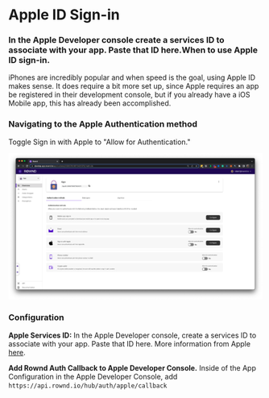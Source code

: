 # Apple ID Sign-in

### In the Apple Developer console create a services ID to associate with your app. Paste that ID here.When to use Apple ID sign-in.

iPhones are incredibly popular and when speed is the goal, using Apple ID makes sense.  It does require a bit more set up, since Apple requires an app be registered in their development console, but if you already have a iOS Mobile app, this has already been accomplished.&#x20;

### Navigating to the Apple Authentication  method

Toggle Sign in with Apple to "Allow for Authentication." &#x20;

![](<../../../.gitbook/assets/image (30).png>)

### Configuration

**Apple Services ID:** In the Apple Developer console, create a services ID to associate with your app. Paste that ID here.  More information from Apple [here](https://help.apple.com/developer-account/#/dev1c0e25352).&#x20;

**Add Rownd Auth Callback to Apple Developer Console.**  Inside of the App Configuration in the Apple Developer Console, add `https://api.rownd.io/hub/auth/apple/callback`
